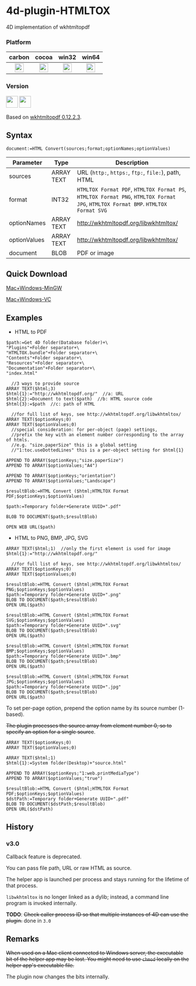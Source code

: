 4d-plugin-HTMLTOX
=================

4D implementation of wkhtmltopdf

### Platform

| carbon | cocoa | win32 | win64 |
|:------:|:-----:|:---------:|:---------:|
|<img src="https://cloud.githubusercontent.com/assets/1725068/22371562/1b091f0a-e4db-11e6-8458-8653954a7cce.png" width="24" height="24" />|<img src="https://cloud.githubusercontent.com/assets/1725068/22371562/1b091f0a-e4db-11e6-8458-8653954a7cce.png" width="24" height="24" />|<img src="https://cloud.githubusercontent.com/assets/1725068/22371562/1b091f0a-e4db-11e6-8458-8653954a7cce.png" width="24" height="24" />|<img src="https://cloud.githubusercontent.com/assets/1725068/22371562/1b091f0a-e4db-11e6-8458-8653954a7cce.png" width="24" height="24" />|

### Version

<img src="https://cloud.githubusercontent.com/assets/1725068/18940649/21945000-8645-11e6-86ed-4a0f800e5a73.png" width="32" height="32" /> <img src="https://cloud.githubusercontent.com/assets/1725068/18940648/2192ddba-8645-11e6-864d-6d5692d55717.png" width="32" height="32" />

Based on [wkhtmltopdf 0.12.2.3](http://wkhtmltopdf.org/).

## Syntax

```
document:=HTML Convert(sources;format;optionNames;optionValues)
```

Parameter|Type|Description
------------|------------|----
sources|ARRAY TEXT|URL (``http:``, ``https:``, ``ftp:``, ``file:``), path, HTML
format|INT32|``HTMLTOX Format PDF``, ``HTMLTOX Format PS``, ``HTMLTOX Format PNG``, ``HTMLTOX Format JPG``, ``HTMLTOX Format BMP``. ``HTMLTOX Format SVG``
optionNames|ARRAY TEXT|http://wkhtmltopdf.org/libwkhtmltox/
optionValues|ARRAY TEXT|http://wkhtmltopdf.org/libwkhtmltox/
document|BLOB|PDF or image

## Quick Download

[Mac+Windows-MinGW](https://github.com/miyako/4d-plugin-HTMLTOX/releases/download/v4.1.m/HTMLTOX.zip)

[Mac+Windows-VC](https://github.com/miyako/4d-plugin-HTMLTOX/releases/download/v4.1.v/HTMLTOX.zip)

## Examples

* HTML to PDF

```
$path:=Get 4D folder(Database folder)+\
"Plugins"+Folder separator+\
"HTMLTOX.bundle"+Folder separator+\
"Contents"+Folder separator+\
"Resources"+Folder separator+\
"Documentation"+Folder separator+\
"index.html"

  //3 ways to provide source
ARRAY TEXT($html;3)
$html{1}:="http://wkhtmltopdf.org/"  //a: URL
$html{2}:=Document to text($path)  //b: HTML source code
$html{3}:=$path  //c: path of HTML

  //for full list of keys, see http://wkhtmltopdf.org/libwkhtmltox/
ARRAY TEXT($optionKeys;0)
ARRAY TEXT($optionValues;0)
  //special consideration: for per-object (page) settings, 
  //prefix the key with an element number corresponding to the array of htmls.
  //e.g. "size.paperSize" this is a global setting
  //"1:toc.useDottedLines" this is a per-object setting for $html{1}

APPEND TO ARRAY($optionKeys;"size.paperSize")
APPEND TO ARRAY($optionValues;"A4")

APPEND TO ARRAY($optionKeys;"orientation")
APPEND TO ARRAY($optionValues;"Landscape")

$resultBlob:=HTML Convert ($html;HTMLTOX Format PDF;$optionKeys;$optionValues)

$path:=Temporary folder+Generate UUID+".pdf"

BLOB TO DOCUMENT($path;$resultBlob)

OPEN WEB URL($path)
```

* HTML to PNG, BMP, JPG, SVG

```
ARRAY TEXT($html;1)  //only the first element is used for image
$html{1}:="http://wkhtmltopdf.org/"

  //for full list of keys, see http://wkhtmltopdf.org/libwkhtmltox/
ARRAY TEXT($optionKeys;0)
ARRAY TEXT($optionValues;0)

$resultBlob:=HTML Convert ($html;HTMLTOX Format PNG;$optionKeys;$optionValues)
$path:=Temporary folder+Generate UUID+".png"
BLOB TO DOCUMENT($path;$resultBlob)
OPEN URL($path)

$resultBlob:=HTML Convert ($html;HTMLTOX Format SVG;$optionKeys;$optionValues)
$path:=Temporary folder+Generate UUID+".svg"
BLOB TO DOCUMENT($path;$resultBlob)
OPEN URL($path)

$resultBlob:=HTML Convert ($html;HTMLTOX Format BMP;$optionKeys;$optionValues)
$path:=Temporary folder+Generate UUID+".bmp"
BLOB TO DOCUMENT($path;$resultBlob)
OPEN URL($path)

$resultBlob:=HTML Convert ($html;HTMLTOX Format JPG;$optionKeys;$optionValues)
$path:=Temporary folder+Generate UUID+".jpg"
BLOB TO DOCUMENT($path;$resultBlob)
OPEN URL($path)
```

To set per-page option, prepend the option name by its source number (1-based).

~~The plugin processes the source array from element number 0, so to specify an option for a single source~~.

```
ARRAY TEXT($optionKeys;0)
ARRAY TEXT($optionValues;0)

ARRAY TEXT($html;1)
$html{1}:=System folder(Desktop)+"source.html"

APPEND TO ARRAY($optionKeys;"1:web.printMediaType")
APPEND TO ARRAY($optionValues;"true")

$resultBlob:=HTML Convert ($html;HTMLTOX Format PDF;$optionKeys;$optionValues)
$dstPath:=Temporary folder+Generate UUID+".pdf"
BLOB TO DOCUMENT($dstPath;$resultBlob)
OPEN URL($dstPath)
```

## History

### v3.0

Callback feature is deprecated. 

You can pass file path, URL or raw HTML as source.

The helper app is launched per process and stays running for the lifetime of that process.

``libwkhtmltox`` is no longer linked as a dylib; instead, a command line program is invoked internally.

**TODO**: ~~Check caller process ID so that multiple instances of 4D can use the plugin.~~ done in ``3.0``

## Remarks

~~When used on a Mac client connected to Windows server, the executable bit of the helper app may be lost. You might need to use ``chmod`` locally on the helper app's executable file.~~

The plugin now changes the bits internally.
